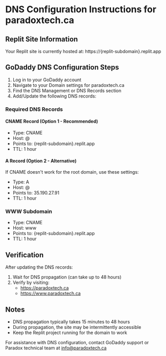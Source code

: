 # DNS Configuration Instructions for paradoxtech.ca

## Replit Site Information
Your Replit site is currently hosted at: https://{replit-subdomain}.replit.app

## GoDaddy DNS Configuration Steps

1. Log in to your GoDaddy account
2. Navigate to your Domain settings for paradoxtech.ca
3. Find the DNS Management or DNS Records section
4. Add/Update the following DNS records:

### Required DNS Records

#### CNAME Record (Option 1 - Recommended)
- Type: CNAME
- Host: @
- Points to: {replit-subdomain}.replit.app
- TTL: 1 hour

#### A Record (Option 2 - Alternative)
If CNAME doesn't work for the root domain, use these settings:
- Type: A
- Host: @
- Points to: 35.190.27.91
- TTL: 1 hour

### WWW Subdomain
- Type: CNAME
- Host: www
- Points to: {replit-subdomain}.replit.app
- TTL: 1 hour

## Verification
After updating the DNS records:
1. Wait for DNS propagation (can take up to 48 hours)
2. Verify by visiting:
   - https://paradoxtech.ca
   - https://www.paradoxtech.ca

## Notes
- DNS propagation typically takes 15 minutes to 48 hours
- During propagation, the site may be intermittently accessible
- Keep the Replit project running for the domain to work

For assistance with DNS configuration, contact GoDaddy support or Paradox technical team at info@paradoxtech.ca
